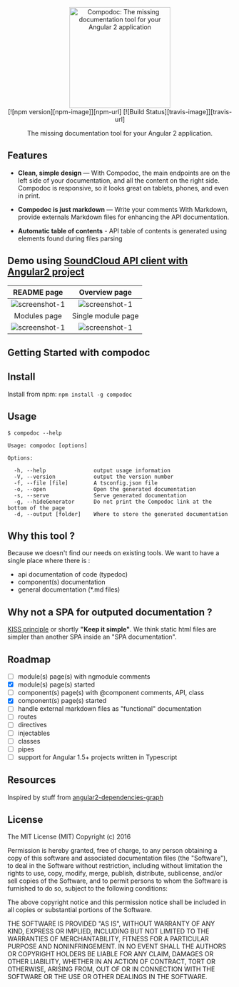 [travis-url]: https://travis-ci.org/groupe-sii/compodoc
[travis-image]: https://travis-ci.org/groupe-sii/compodoc.svg?branch=develop
[npm-url]: https://badge.fury.io/js/compodoc
[npm-image]: https://badge.fury.io/js/compodoc.svg

<p align="center">
  <img src="https://avatars3.githubusercontent.com/u/23202313" alt="Compodoc: The missing documentation tool for your Angular 2 application" width="226">
  <br>
  [![npm version][npm-image]][npm-url]
  [![Build Status][travis-image]][travis-url]
</p>

<p align="center">The missing documentation tool for your Angular 2 application.</p>

Features
------------

* **Clean, simple design** — With Compodoc, the main endpoints are on the left side of your documentation, and all the content on the right side. Compodoc is responsive, so it looks great on tablets, phones, and even in print.

* **Compodoc is just markdown** — Write your comments With Markdown, provide externals Markdown files for enhancing the API documentation.

* **Automatic table of contents** - API table of contents is generated using elements found during files parsing

## Demo using [SoundCloud API client with Angular2 project](https://github.com/r-park/soundcloud-ngrx)

README page             |  Overview page
:-------------------------:|:-------------------------:
![screenshot-1](https://raw.githubusercontent.com/groupe-sii/compodoc/master/screenshots/1.png)  | ![screenshot-1](https://raw.githubusercontent.com/groupe-sii/compodoc/master/screenshots/2.png)
Modules page             |  Single module page
![screenshot-1](https://raw.githubusercontent.com/groupe-sii/compodoc/master/screenshots/3.png)  | ![screenshot-1](https://raw.githubusercontent.com/groupe-sii/compodoc/master/screenshots/4.png)

Getting Started with compodoc
------------------------------

## Install

Install from npm: `npm install -g compodoc`

## Usage

```
$ compodoc --help

Usage: compodoc [options]

Options:

  -h, --help               output usage information
  -V, --version            output the version number
  -f, --file [file]        A tsconfig.json file
  -o, --open               Open the generated documentation
  -s, --serve              Serve generated documentation
  -g, --hideGenerator      Do not print the Compodoc link at the bottom of the page
  -d, --output [folder]    Where to store the generated documentation
```

## Why this tool ?

Because we doesn't find our needs on existing tools. We want to have a single place where there is :
- api documentation of code (typedoc)
- component(s) documentation
- general documentation (\*.md files)

## Why not a SPA for outputed documentation ?

[KISS principle](https://en.wikipedia.org/wiki/KISS_principle) or shortly __"Keep it simple"__. We think static html files are simpler than another SPA inside an "SPA documentation".

## Roadmap

- [ ] module(s) page(s) with ngmodule comments
- [x] module(s) page(s) started
- [ ] component(s) page(s) with @component comments, API, class
- [x] component(s) page(s) started
- [ ] handle external markdown files as "functional" documentation
- [ ] routes
- [ ] directives
- [ ] injectables
- [ ] classes
- [ ] pipes
- [ ] support for Angular 1.5+ projects written in Typescript

## Resources

Inspired by stuff from [angular2-dependencies-graph](https://github.com/manekinekko/angular2-dependencies-graph)

## License

The MIT License (MIT)
Copyright (c) 2016

Permission is hereby granted, free of charge, to any person obtaining a copy of this software and associated documentation files (the "Software"), to deal in the Software without restriction, including without limitation the rights to use, copy, modify, merge, publish, distribute, sublicense, and/or sell copies of the Software, and to permit persons to whom the Software is furnished to do so, subject to the following conditions:

The above copyright notice and this permission notice shall be included in all copies or substantial portions of the Software.

THE SOFTWARE IS PROVIDED "AS IS", WITHOUT WARRANTY OF ANY KIND, EXPRESS OR IMPLIED, INCLUDING BUT NOT LIMITED TO THE WARRANTIES OF MERCHANTABILITY, FITNESS FOR A PARTICULAR PURPOSE AND NONINFRINGEMENT. IN NO EVENT SHALL THE AUTHORS OR COPYRIGHT HOLDERS BE LIABLE FOR ANY CLAIM, DAMAGES OR OTHER LIABILITY, WHETHER IN AN ACTION OF CONTRACT, TORT OR OTHERWISE, ARISING FROM, OUT OF OR IN CONNECTION WITH THE SOFTWARE OR THE USE OR OTHER DEALINGS IN THE SOFTWARE.
